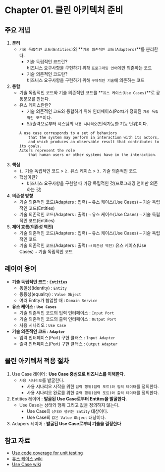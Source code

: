 # Chapter 01. 클린 아키텍처 준비

## 주요 개념
1. **분리**
   - `기술 독립적인 코드(Entities)`와 **`기술 의존적인 코드(Adapters)`**를 분리한다.
     - 기술 독립적인 코드란?  
       비즈니스 요구사항을 구현하기 위해 `프로그래밍 언어`에만 의존하는 코드
     - 기술 의존적인 코드란?  
       비즈니스 요구사항을 구현하기 위해 `구체적인 기술`에 의존하는 코드
1. **통합**
   - 기술 독립적인 코드와 기술 의존적인 코드를 **`유스 케이스(Use Cases)`**로 공통분모를 만든다.
   - 유스 케이스란란?
     - 기술 의존적인 코드와 통합하기 위해 인터페이스(Port)가 정의된 `기술 독립적인 코드`이다.
     - 입/출력으로부터 시스템의 `사용 시나리오`(인식가능한 기능 단위)이다.
     ```
     A use case corresponds to a set of behaviors 
         that the system may perform in interaction with its actors, 
         and which produces an observable result that contributes to its goals. 
     Actors represent the role 
         that human users or other systems have in the interaction.
     ```
1. **핵심**
   - `1.` 기술 독립적인 코드 > `2.` 유스 케이스 > `3.` 기술 의존적인 코드
   - 핵심이란?
     - 비즈니스 요구사항을 구현할 때 가장 독립적인 것(프로그래밍 언어만 의존하는 것)
1. **의존성 방향**
   - 기술 의존적인 코드(Adapters : 입력) `→` 유스 케이스(Use Cases) `→` 기술 독립적인 코드(Entities)
   - 기술 의존적인 코드(Adapters : 출력) `→` 유스 케이스(Use Cases) `→` 기술 독립적인 코드(Entities)
1. **제어 흐름(의존성 역전)**
   - 기술 의존적인 코드(Adapters : 입력) `→` 유스 케이스(Use Cases) `→` 기술 독립적인 코드
   - 기술 의존적인 코드(Adapters : 출력) `←(의존성 역전)` 유스 케이스(Use Cases) `→` 기술 독립적인 코드

## 레이어 용어
- **기술 독립적인 코드 : `Entities`**
  - 동일성(identity) : `Entity`
  - 동등성(equality) : `Value Object`
  - 여러 Entity가 협업할 때 : `Domain Service`
- **유스 케이스 : `Use Cases`**
  - 기술 의존적인 코드의 입력 인터페이스 : `Input Port`
  - 기술 의존적인 코드의 출력 인터페이스 : `Output Port`
  - 사용 시나리오 : `Use Case`
- **기술 의존적인 코드 : `Adapter`**
  - 입력 인터페이스(Port) 구현 클래스 : `Input Adapter`
  - 출력 인터페이스(Port) 구현 클래스 : `Output Adapter`

## 클린 아키텍처 적용 절차
1. Use Case 레이어 : **Use Case 중심으로 비즈니스를 이해한다.**
   - `사용 시나리오`를 발굴한다.
     - 사용 시나리오 시작을 위한 `입력 행위(입력 포트)와 입력 데이터`를 정의한다.
     - 사용 시나리오 완료를 위한 `출력 행위(입력 포트)와 출력 데이터`를 정의한다.
1. Entities 레이어 : **발굴된 Use Case로부터 Entites을 발굴한다.**
   - Use Case는 상태와 행위 그리고 값을 정의하지 않는다.
     - Use Case의 `상태와 행위는 Entity` 대상이다.
     - Use Case의 `값은 Value Object` 대상이다.
1. Adapers 레이어 : **발굴된 Use Case로부터 기술을 결정한다**

## 참고 자료
- [Use code coverage for unit testing](https://learn.microsoft.com/en-us/dotnet/core/testing/unit-testing-code-coverage?tabs=windows)
- [유스 케이스 wiki](https://ko.wikipedia.org/wiki/%EC%9C%A0%EC%8A%A4_%EC%BC%80%EC%9D%B4%EC%8A%A4)
- [Use Case wiki](https://en.wikipedia.org/wiki/Use_case)